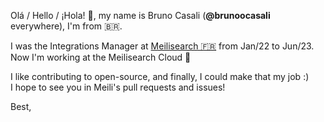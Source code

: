 Olá / Hello / ¡Hola! 👋, my name is Bruno Casali (**@brunoocasali** everywhere), I'm from 🇧🇷.

I was the Integrations Manager at [Meilisearch 🇫🇷](https://github.com/meilisearch) from Jan/22 to Jun/23.
Now I'm working at the Meilisearch Cloud 🦭

I like contributing to open-source, and finally, I could make that my job :)  
I hope to see you in Meili's pull requests and issues!

Best,
